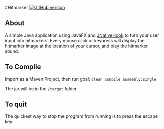 #Hitmarker
[![GitHub version](https://badge.fury.io/gh/boennemann%2Fbadges.svg)](http://badge.fury.io/gh/boennemann%2Fbadges)

## About
A simple Java application using JavaFX and [JNativeHook](https://github.com/kwhat/jnativehook "JNativeHook repo") to turn your user input into hitmarkers. Every mouse click or keypress will display the hitmarker image at the location of your cursor, and play the hitmarker sound.

## To Compile
Import as a Maven Project, then run goal: 
`clean compile assembly:single`

The jar will be in the `/target` folder.

## To quit
The quickest way to stop the program from running is to press the escape key.